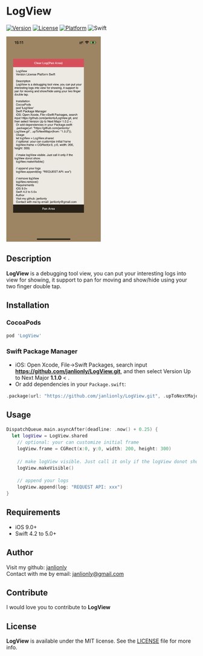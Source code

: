 # LogView
[![Version](https://img.shields.io/cocoapods/v/LogView.svg?style=flat)](https://cocoapods.org/pods/LogView)
[![License](https://img.shields.io/cocoapods/l/LogView.svg?style=flat)](https://github.com/janlionly/LogView/blob/master/LICENSE)
[![Platform](https://img.shields.io/cocoapods/p/LogView.svg?style=flat)](https://github.com/janlionly/LogView)
![Swift](https://img.shields.io/badge/%20in-swift%204.2-orange.svg)

<img src="https://github.com/janlionly/Resources/blob/main/IMG_1366.PNG" width="250" height="541">

## Description

**LogView** is a debugging tool view, you can put your interesting logs into view for showing, it support to pan for moving and show/hide using your two finger double tap.

## Installation

### CocoaPods

```ruby
pod 'LogView'
```

### Swift Package Manager

- iOS: Open Xcode, File->Swift Packages, search input **https://github.com/janlionly/LogView.git**, and then select Version Up to Next Major **1.1.0** < .
- Or add dependencies in your `Package.swift`:

```swift
.package(url: "https://github.com/janlionly/LogView.git", .upToNextMajor(from: "1.1.0")),
```

## Usage

```swift
DispatchQueue.main.asyncAfter(deadline: .now() + 0.25) {
  let logView = LogView.shared
	// optional: your can customize initial frame
	logView.frame = CGRect(x:0, y:0, width: 200, height: 300)

	// make logView visible. Just call it only if the logView donot show.
	logView.makeVisible()

	// append your logs
	logView.append(log: "REQUEST API: xxx")
}
```

## Requirements

- iOS 9.0+
- Swift 4.2 to 5.0+

## Author

Visit my github: [janlionly](https://github.com/janlionly)<br>
Contact with me by email: janlionly@gmail.com

## Contribute

I would love you to contribute to **LogView**

## License

**LogView** is available under the MIT license. See the [LICENSE](https://github.com/janlionly/LogView/blob/master/LICENSE) file for more info.
